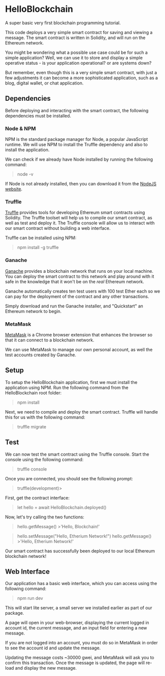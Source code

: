 # HelloBlockchain
A super basic very first blockchain programming tutorial.

This code deploys a very simple smart contract for saving and viewing a message.  The smart contract is written in Solidity, and will run on the Ethereum network.

You might be wondering what a possible use case could be for such a simple application?  Well, we can use it to store and display a simple operative status - is your application operational? or are systems down?

But remember, even though this is a very simple smart contract, with just a few adjustments it can become a more sophisticated application, such as a blog, digital wallet, or chat application.

## Dependencies
Before deploying and interacting with the smart contract, the following dependencies must be installed.

### Node & NPM
NPM is the standard package manager for Node, a popular JavaScript runtime.  We will use NPM to install the Truffle dependency and also to install the application.

We can check if we already have Node installed by running the following command:
>node -v

If Node is not already installed, then you can download it from the [NodeJS website](https://nodejs.org).

### Truffle
[Truffle](https://www.trufflesuite.com/) provides tools for developing Ethereum smart contracts using Solidity.  The Truffle toolset will help us to compile our smart contract, as well as test and deploy it.  The Truffle console will allow us to interact with our smart contract without building a web interface.

Truffle can be installed using NPM:
>npm install -g truffle

### Ganache
[Ganache](https://www.trufflesuite.com/ganache) provides a blockchain network that runs on your local machine.  You can deploy the smart contract to this network and play around with it safe in the knowledge that it won't be on the _real_ Ethereum network.

Ganache automatically creates ten test users with 100 test Ether each so we can pay for the deployment of the contract and any other transactions.

Simply download and run the Ganache installer, and "Quickstart" an Ethereum network to begin.

### MetaMask
[MetaMask](https://chrome.google.com/webstore/detail/metamask/nkbihfbeogaeaoehlefnkodbefgpgknn?hl=en) is a Chrome browser extension that enhances the browser so that it can connect to a blockchain network.

We can use MetaMask to manage our own personal account, as well the test accounts created by Ganache.

## Setup
To setup the HelloBlockchain application, first we must install the application using NPM.  Run the following command from the HelloBlockchain root folder:
>npm install

Next, we need to compile and deploy the smart contract.  Truffle will handle this for us with the following command:
>truffle migrate

## Test
We can now test the smart contract using the Truffle console.  Start the console using the following command:
>truffle console

Once you are connected, you should see the following prompt:
>truffle(development)>

First, get the contract interface:
>let hello = await HelloBlockchain.deployed()

Now, let's try calling the two functions:
>hello.getMessage()
>\>'Hello, Blockchain!'

>hello.setMessage("Hello, Etherium Network!")
>hello.getMessage()
>\>'Hello, Etherium Network!'

Our smart contract has successfully been deployed to our local Ethereum blockchain network!

## Web Interface
Our application has a basic web interface, which you can access using the following command:
>npm run dev

This will start lite server, a small server we installed earlier as part of our package.

A page will open in your web-browser, displaying the current logged in account id, the current message, and an input field for entering a new message.

If you are not logged into an account, you must do so in MetaMask in order to see the account id and update the message.

Updating the message costs ~30000 gwei, and MetaMask will ask you to confirm this transaction.  Once the message is updated, the page will re-load and display the new message.